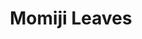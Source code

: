 ---
image_path: /static/photography/J-06.jpg
title: Momiji Leaves
caption: Momiji leaves are common in Japan
order: 11
---